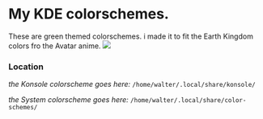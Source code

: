 # My KDE colorschemes.
These are green themed colorschemes. i made it to fit the Earth Kingdom colors fro the Avatar anime.
![](https://i.imgur.com/pw1KT7H.png)

### Location
_the Konsole colorscheme goes here:_
```/home/walter/.local/share/konsole/ ```

_the System colorscheme goes here:_
```/home/walter/.local/share/color-schemes/ ```
